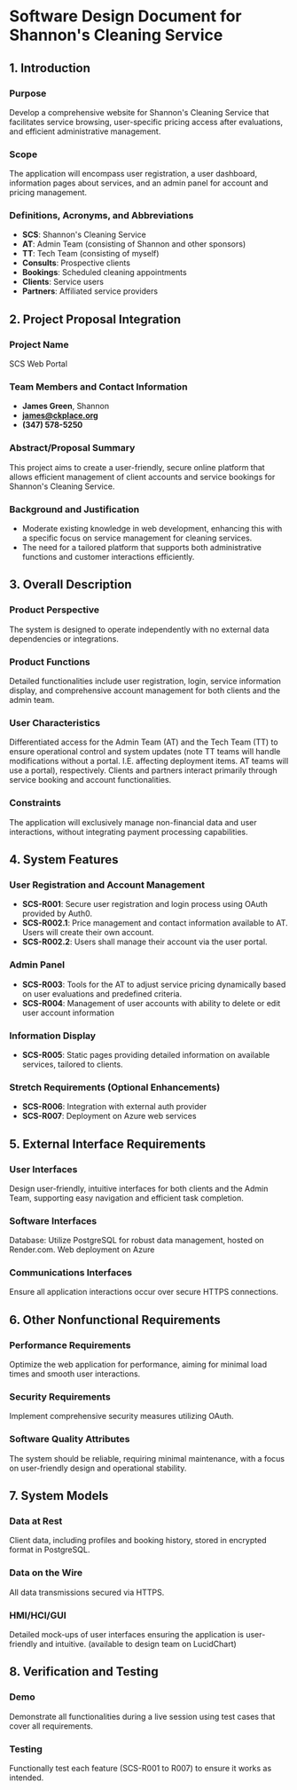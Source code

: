 # Software Design Document for Shannon's Cleaning Service

## 1. Introduction

### Purpose

Develop a comprehensive website for Shannon's Cleaning Service that facilitates service browsing, user-specific pricing access after evaluations, and efficient administrative management.

### Scope

The application will encompass user registration, a user dashboard, information pages about services, and an admin panel for account and pricing management.

### Definitions, Acronyms, and Abbreviations

- **SCS**: Shannon's Cleaning Service
- **AT**: Admin Team (consisting of Shannon and other sponsors)
- **TT**: Tech Team (consisting of myself)
- **Consults**: Prospective clients
- **Bookings**: Scheduled cleaning appointments
- **Clients**: Service users
- **Partners**: Affiliated service providers

## 2. Project Proposal Integration

### Project Name

SCS Web Portal

### Team Members and Contact Information

- **James Green**, Shannon
- **james@ckplace.org**
- **(347) 578-5250**

### Abstract/Proposal Summary

This project aims to create a user-friendly, secure online platform that allows efficient management of client accounts and service bookings for Shannon's Cleaning Service.

### Background and Justification

- Moderate existing knowledge in web development, enhancing this with a specific focus on service management for cleaning services.
- The need for a tailored platform that supports both administrative functions and customer interactions efficiently.

## 3. Overall Description

### Product Perspective

The system is designed to operate independently with no external data dependencies or integrations.

### Product Functions

Detailed functionalities include user registration, login, service information display, and comprehensive account management for both clients and the admin team.

### User Characteristics

Differentiated access for the Admin Team (AT) and the Tech Team (TT) to ensure operational control and system updates (note TT teams will handle modifications without a portal. I.E. affecting deployment items. AT teams will use a portal), respectively. Clients and partners interact primarily through service booking and account functionalities.

### Constraints

The application will exclusively manage non-financial data and user interactions, without integrating payment processing capabilities.

## 4. System Features

### User Registration and Account Management

- **SCS-R001**: Secure user registration and login process using OAuth provided by Auth0.
- **SCS-R002.1**: Price management and contact information available to AT. Users will create their own account.
- **SCS-R002.2**: Users shall manage their account via the user portal.

### Admin Panel

- **SCS-R003**: Tools for the AT to adjust service pricing dynamically based on user evaluations and predefined criteria.
- **SCS-R004**: Management of user accounts with ability to delete or edit user account information

### Information Display

- **SCS-R005**: Static pages providing detailed information on available services, tailored to clients.

### Stretch Requirements (Optional Enhancements)

- **SCS-R006**: Integration with external auth provider
- **SCS-R007**: Deployment on Azure web services

## 5. External Interface Requirements

### User Interfaces

Design user-friendly, intuitive interfaces for both clients and the Admin Team, supporting easy navigation and efficient task completion.

### Software Interfaces

Database: Utilize PostgreSQL for robust data management, hosted on Render.com. Web deployment on Azure

### Communications Interfaces

Ensure all application interactions occur over secure HTTPS connections.

## 6. Other Nonfunctional Requirements

### Performance Requirements

Optimize the web application for performance, aiming for minimal load times and smooth user interactions.

### Security Requirements

Implement comprehensive security measures utilizing OAuth.

### Software Quality Attributes

The system should be reliable, requiring minimal maintenance, with a focus on user-friendly design and operational stability.

## 7. System Models

### Data at Rest

Client data, including profiles and booking history, stored in encrypted format in PostgreSQL.

### Data on the Wire

All data transmissions secured via HTTPS.

### HMI/HCI/GUI

Detailed mock-ups of user interfaces ensuring the application is user-friendly and intuitive. (available to design team on LucidChart)

## 8. Verification and Testing

### Demo

Demonstrate all functionalities during a live session using test cases that cover all requirements.

### Testing

Functionally test each feature (SCS-R001 to R007) to ensure it works as intended.
